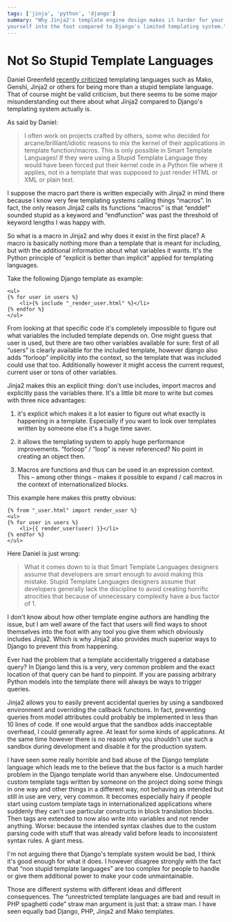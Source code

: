 ```yaml
---
tags: ['jinja', 'python', 'django']
summary: "Why Jinja2's template engine design makes it harder for your to shoot
yourself into the foot compared to Django's limited templating system."
---
```


# Not So Stupid Template Languages

Daniel Greenfeld [recently criticized](http://pydanny.blogspot.com/2010/12/stupid-template-languages.html)
templating languages such as Mako, Genshi, Jinja2 or others for being more
than a stupid template language.  That of course might be valid criticism,
but there seems to be some major misunderstanding out there about what
Jinja2 compared to Django's templating system actually is.

As said by Daniel:

> I often work on projects crafted by others, some who decided for
arcane/brilliant/idiotic reasons to mix the kernel of their
applications in template function/macros. This is only possible in
Smart Template Languages! If they were using a Stupid Template
Language they would have been forced put their kernel code in a Python
file where it applies, not in a template that was supposed to just
render HTML or XML or plain text.
>

I suppose the macro part there is written especially with Jinja2 in mind
there because I know very few templating systems calling things “macros”.
In fact, the only reason Jinja2 calls its functions “macros” is that
“enddef” sounded stupid as a keyword and “endfunction” was past the
threshold of keyword lengths I was happy with.

So what is a macro in Jinja2 and why does it exist in the first place?  A
macro is basically nothing more than a template that is meant for
including, but with the additional information about what variables it
wants.  It's the Python principle of “explicit is better than implicit”
applied for templating languages.

Take the following Django template as example:

```html+django
<ul>
{% for user in users %}
    <li>{% include "_render_user.html" %}</li>
{% endfor %}
</ul>
```

From looking at that specific code it's completely impossible to figure
out what variables the included template depends on.  One might guess that
user is used, but there are two other variables available for sure: first
of all “users” is clearly available for the included template, however
django also adds “forloop” implicitly into the context, so the template
that was included could use that too.  Additionally however it might access
the current request, current user or tons of other variables.

Jinja2 makes this an explicit thing: don't use includes, import macros and
explicitly pass the variables there.  It's a little bit more to write but
comes with three nice advantages:

1. it's explicit which makes it a lot easier to figure out what exactly
is happening in a template.  Especially if you want to look over
templates written by someone else it's a huge time saver.

1. it allows the templating system to apply huge performance
improvements.  “forloop” / “loop” is never referenced?  No point in
creating an object then.

1. Macros are functions and thus can be used in an expression context.
This – among other things – makes it possible to expand / call macros
in the context of internationalized blocks.

This example here makes this pretty obvious:

```html+jinja
{% from "_user.html" import render_user %}
<ul>
{% for user in users %}
    <li>{{ render_user(user) }}</li>
{% endfor %}
</ul>
```

Here Daniel is just wrong:

> What it comes down to is that Smart Template Languages designers
assume that developers are smart enough to avoid making this mistake.
Stupid Template Languages designers assume that developers generally
lack the discipline to avoid creating horrific atrocities that because
of unnecessary complexity have a bus factor of 1.
>

I don't know about how other template engine authors are handling the
issue, but I am well aware of the fact that users will find ways to shoot
themselves into the foot with any tool you give them which obviously
includes Jinja2.  Which is why Jinja2 also provides much superior ways to
Django to prevent this from happening.

Ever had the problem that a template accidentally triggered a database
query?  In Django land this is a very, very common problem and the exact
location of that query can be hard to pinpoint.  If you are passing
arbitrary Python models into the template there will always be ways to
trigger queries.

Jinja2 allows you to easily prevent accidental queries by using a
sandboxed environment and overriding the callback functions.  In fact,
preventing queries from model attributes could probably be implemented in
less than 10 lines of code.  If one would argue that the sandbox adds
inacceptable overhead, I could generally agree.  At least for some kinds
of applications.  At the same time however there is no reason why you
shouldn't use such a sandbox during development and disable it for the
production system.

I have seen some really horrible and bad abuse of the Django template
language which leads me to the believe that the bus factor is a much
harder problem in the Django template world than anywhere else.
Undocumented custom template tags written by someone on the project doing
some things in one way and other things in a different way, not behaving
as intended but still in use are very, very common.  It becomes especially
hairy if people start using custom template tags in internationalized
applications where suddenly they can't use particular constructs in block
translation blocks.  Then tags are extended to now also write into
variables and not render anything.  Worse: because the intended syntax
clashes due to the custom parsing code with stuff that was already valid
before leads to inconsistent syntax rules.  A giant mess.

I'm not arguing there that Django's template system would be bad, I think
it's good enough for what it does.  I however disagree strongly with the
fact that “non stupid template languages” are too complex for people to
handle or give them additional power to make your code unmaintainable.

Those are different systems with different ideas and different
consequences.  The “unrestricted template languages are bad and result in
PHP spaghetti code” straw man argument is just that: a straw man.  I have
seen equally bad Django, PHP, Jinja2 and Mako templates.
